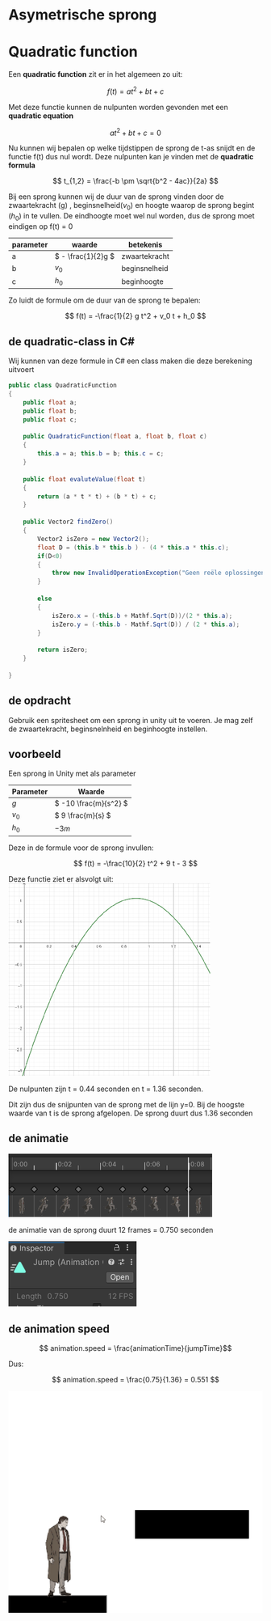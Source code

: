 # Asymetrische sprong

# Quadratic function

Een **quadratic function** zit er in het algemeen zo uit:

$$ f(t) = at^2 + bt +c $$

Met deze functie kunnen de nulpunten worden gevonden met een **quadratic equation**

$$ at^2 + bt + c = 0$$


Nu kunnen wij bepalen op welke tijdstippen de sprong de t-as snijdt en de functie f(t) dus nul wordt. Deze nulpunten kan je vinden met de **quadratic formula**

$$ t_{1,2} = \frac{-b \pm \sqrt{b^2 - 4ac}}{2a} $$

Bij een sprong kunnen wij de duur van de sprong vinden door de zwaartekracht (g) , beginsnelheid($`v_0`$) en hoogte waarop de sprong begint ($`h_0`$) in te vullen. De eindhoogte moet wel nul worden, dus de sprong moet eindigen op f(t) = 0

| parameter | waarde  | betekenis |
|-----------|--------|--------|
| a         | $` - \frac{1}{2}g `$ |zwaartekracht
| b         | $`v_0`$    | beginsnelheid
| c         | $`h_0 `$    | beginhoogte


Zo luidt de formule om de duur van de sprong te bepalen:

$$ f(t) = -\frac{1}{2} g t^2 + v_0 t + h_0 $$

## de quadratic-class in C#
Wij kunnen van deze formule in C# een class maken die deze berekening uitvoert

``` CS
public class QuadraticFunction 
{
    public float a;
    public float b;
    public float c;

    public QuadraticFunction(float a, float b, float c)
    {
        this.a = a; this.b = b; this.c = c;
    }

    public float evaluteValue(float t)
    {
        return (a * t * t) + (b * t) + c;
    }

    public Vector2 findZero()
    {
        Vector2 isZero = new Vector2();
        float D = (this.b * this.b ) - (4 * this.a * this.c);
        if(D<0)
        {
            throw new InvalidOperationException("Geen reële oplossingen voor deze vergelijking.");
        }

        else
        {
            isZero.x = (-this.b + Mathf.Sqrt(D))/(2 * this.a);
            isZero.y = (-this.b - Mathf.Sqrt(D)) / (2 * this.a);
        }

        return isZero;
    }

}
```
## de opdracht
Gebruik een spritesheet om een sprong in unity uit te voeren. Je mag zelf de zwaartekracht, beginsnelnheid en beginhoogte instellen.

## voorbeeld
Een sprong in Unity met als parameter

| Parameter  | Waarde |
|------------|----------------|
| $` g `$    | $` -10 \frac{m}{s^2} `$ |
| $` v_0 `$  | $` 9 \frac{m}{s} `$ |
| $` h_0 `$  | $` -3 m `$ |

Deze in de formule voor de sprong invullen:

$$ f(t) = -\frac{10}{2} t^2 + 9 t - 3 $$

Deze functie ziet er alsvolgt uit:
![parabool](images/parabool.png)

De nulpunten zijn t = 0.44 seconden en t = 1.36 seconden. 

Dit zijn dus de snijpunten van de sprong met de lijn y=0. Bij de hoogste waarde van t is de sprong afgelopen. De sprong duurt dus 1.36 seconden

## de animatie

![Jump Anim](images/jumpAnim.png)


de animatie van de sprong duurt 12 frames = 0.750 seconden

![jumpTime](images/JumpTime.png)



## de animation speed

$$ animation.speed = \frac{animationTime}{jumpTime}$$

Dus:

$$ animation.speed =  \frac{0.75}{1.36} = 0.551 $$

![voorbeeld](images/asym_jump.gif)

